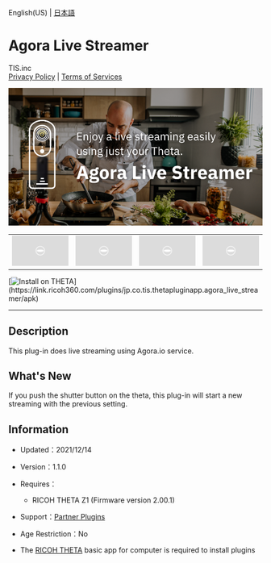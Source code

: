 English(US) | [日本語](README.ja.md)

# Agora Live Streamer
TIS.inc  
[Privacy Policy](../../README.md#privacy-policy) | [Terms of Services](../../README.md#terms-of-services)

<div align="center">
 <img src="1.png">

 <table>
  <tr>
   <td><img src="../../resources/common/img/noimg.png"></td>
   <td><img src="../../resources/common/img/noimg.png"></td>
   <td><img src="../../resources/common/img/noimg.png"></td>
   <td><img src="../../resources/common/img/noimg.png"></td>
  </tr>
 </table>
</div>

[![Install on THETA](https://assets.ricoh360.com/image/upload/v1/front/theta/install-button.svg?)](https://link.ricoh360.com/plugins/jp.co.tis.thetapluginapp.agora_live_streamer/apk)

***

## Description
This plug-in does live streaming using Agora.io service.

## What's New
If you push the shutter button on the theta, this plug-in will start a new streaming with the previous setting.

## Information
  * Updated：2021/12/14
  * Version：1.1.0
  * Requires：
    * RICOH THETA Z1 (Firmware version 2.00.1)
  * Support：[Partner Plugins](https://github.com/xr-campus/Agora-Live-Streamer/blob/main/support.md)
  * Age Restriction：No

* The [RICOH THETA](https://theta360.com/ja/about/application/pc.html#app-detail-01) basic app for computer is required to install plugins
